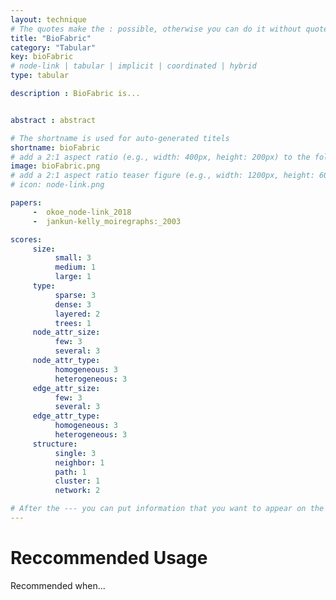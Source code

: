 ```yaml
---
layout: technique
# The quotes make the : possible, otherwise you can do it without quotes
title: "BioFabric"
category: "Tabular"
key: bioFabric
# node-link | tabular | implicit | coordinated | hybrid 
type: tabular

description : BioFabric is...


abstract : abstract

# The shortname is used for auto-generated titels
shortname: bioFabric
# add a 2:1 aspect ratio (e.g., width: 400px, height: 200px) to the folder /assets/images/papers/
image: bioFabric.png
# add a 2:1 aspect ratio teaser figure (e.g., width: 1200px, height: 600px) to the folder /assets/images/papers/
# icon: node-link.png

papers:
     -  okoe_node-link_2018
     -  jankun-kelly_moiregraphs:_2003

scores:
     size: 
          small: 3
          medium: 1
          large: 1
     type: 
          sparse: 3
          dense: 3
          layered: 2
          trees: 1
     node_attr_size: 
          few: 3
          several: 3
     node_attr_type: 
          homogeneous: 3
          heterogeneous: 3
     edge_attr_size: 
          few: 3
          several: 3
     edge_attr_type: 
          homogeneous: 3
          heterogeneous: 3
     structure: 
          single: 3
          neighbor: 1
          path: 1
          cluster: 1
          network: 2

# After the --- you can put information that you want to appear on the website using markdown formatting or HTML. A good example are acknowledgements, extra references, an erratum, etc.
---
```


# Reccommended Usage

Recommended when...


